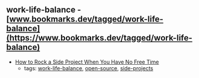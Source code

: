 work-life-balance - [www.bookmarks.dev/tagged/work-life-balance](https://www.bookmarks.dev/tagged/work-life-balance)
---
* [How to Rock a Side Project When You Have No Free Time](http://www.stackoverflow.blog/code-for-a-living/how-to-rock-a-side-project-when-you-have-no-free-time)
    * tags: [work-life-balance](../tagged/work-life-balance.md), [open-source](../tagged/open-source.md), [side-projects](../tagged/side-projects.md)
